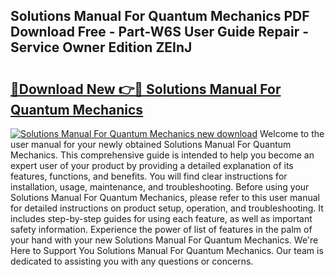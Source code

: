 ## Solutions Manual For Quantum Mechanics PDF Download Free - Part-W6S User Guide Repair - Service Owner Edition ZEInJ

# <h2><a href="http://bc82007.oget.top/?id=Solutions+Manual+For+Quantum+Mechanics">🔗Download New 👉🔴 Solutions Manual For Quantum Mechanics</a></h2>

[![Solutions Manual For Quantum Mechanics new download](https://i.imgur.com/5g1atiW.png)](http://bc82007.oget.top/?id=Solutions+Manual+For+Quantum+Mechanics)
Welcome to the user manual for your newly obtained Solutions Manual For Quantum Mechanics. This comprehensive guide is intended to help you become an expert user of your product by providing a detailed explanation of its features, functions, and benefits. You will find clear instructions for installation, usage, maintenance, and troubleshooting. Before using your Solutions Manual For Quantum Mechanics, please refer to this user manual for detailed instructions on product setup, operation, and troubleshooting. It includes step-by-step guides for using each feature, as well as important safety information. Experience the power of list of features in the palm of your hand with your new Solutions Manual For Quantum Mechanics. We're Here to Support You Solutions Manual For Quantum Mechanics. Our team is dedicated to assisting you with any questions or concerns.
